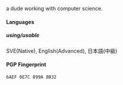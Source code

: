 a dude working with computer science. 

#### Languages

##### using/usable
SVE(Native), English(Advanced), 日本語(中級)

#### PGP Fingerprint
`6AEF 0E7C 899A 8B32`
